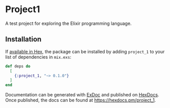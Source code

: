 # Project1

A test project for exploring the Elixir programming language.

## Installation

If [available in Hex](https://hex.pm/docs/publish), the package can be installed
by adding `project_1` to your list of dependencies in `mix.exs`:

```elixir
def deps do
  [
    {:project_1, "~> 0.1.0"}
  ]
end
```

Documentation can be generated with [ExDoc](https://github.com/elixir-lang/ex_doc)
and published on [HexDocs](https://hexdocs.pm). Once published, the docs can
be found at <https://hexdocs.pm/project_1>.

